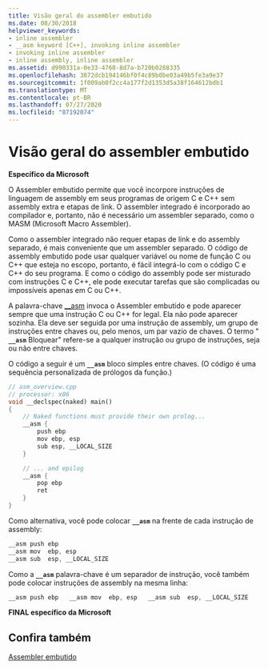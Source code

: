 ```yaml
---
title: Visão geral do assembler embutido
ms.date: 08/30/2018
helpviewer_keywords:
- inline assembler
- __asm keyword [C++], invoking inline assembler
- invoking inline assembler
- inline assembly, inline assembler
ms.assetid: d990331a-0e33-4760-8d7a-b720b0288335
ms.openlocfilehash: 3872dcb194146bf0f4c89b0be03a49b5fe3a9e37
ms.sourcegitcommit: 1f009ab0f2cc4a177f2d1353d5a38f164612bdb1
ms.translationtype: MT
ms.contentlocale: pt-BR
ms.lasthandoff: 07/27/2020
ms.locfileid: "87192074"
---
```

# <a name="inline-assembler-overview"></a>Visão geral do assembler embutido

**Específico da Microsoft**

O Assembler embutido permite que você incorpore instruções de linguagem de assembly em seus programas de origem C e C++ sem assembly extra e etapas de link. O assembler integrado é incorporado ao compilador e, portanto, não é necessário um assembler separado, como o MASM (Microsoft Macro Assembler).

Como o assembler integrado não requer etapas de link e do assembly separado, é mais conveniente que um assembler separado. O código de assembly embutido pode usar qualquer variável ou nome de função C ou C++ que esteja no escopo, portanto, é fácil integrá-lo com o código C e C++ do seu programa. E como o código do assembly pode ser misturado com instruções C e C++, ele pode executar tarefas que são complicadas ou impossíveis apenas em C ou C++.

A palavra-chave [__asm](../../assembler/inline/asm.md) invoca o Assembler embutido e pode aparecer sempre que uma instrução C ou C++ for legal. Ela não pode aparecer sozinha. Ela deve ser seguida por uma instrução de assembly, um grupo de instruções entre chaves ou, pelo menos, um par vazio de chaves. O termo " **`__asm`** Bloquear" refere-se a qualquer instrução ou grupo de instruções, seja ou não entre chaves.

O código a seguir é um **`__asm`** bloco simples entre chaves. (O código é uma sequência personalizada de prólogos da função.)

```cpp
// asm_overview.cpp
// processor: x86
void __declspec(naked) main()
{
    // Naked functions must provide their own prolog...
    __asm {
        push ebp
        mov ebp, esp
        sub esp, __LOCAL_SIZE
    }

    // ... and epilog
    __asm {
        pop ebp
        ret
    }
}
```

Como alternativa, você pode colocar **`__asm`** na frente de cada instrução de assembly:

```cpp
__asm push ebp
__asm mov  ebp, esp
__asm sub  esp, __LOCAL_SIZE
```

Como a **`__asm`** palavra-chave é um separador de instrução, você também pode colocar instruções de assembly na mesma linha:

```cpp
__asm push ebp   __asm mov  ebp, esp   __asm sub  esp, __LOCAL_SIZE
```

**FINAL específico da Microsoft**

## <a name="see-also"></a>Confira também

[Assembler embutido](../../assembler/inline/inline-assembler.md)<br/>
